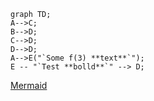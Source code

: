 
```mermaid
graph TD; 
A-->C; 
B-->D;
C-->D;
D-->D;
A-->E("`Some f(3) **text**`");
E -- "`Test **bolld**`" --> D;
```

[Mermaid](https://mermaid.js.org/syntax/flowchart.html)



